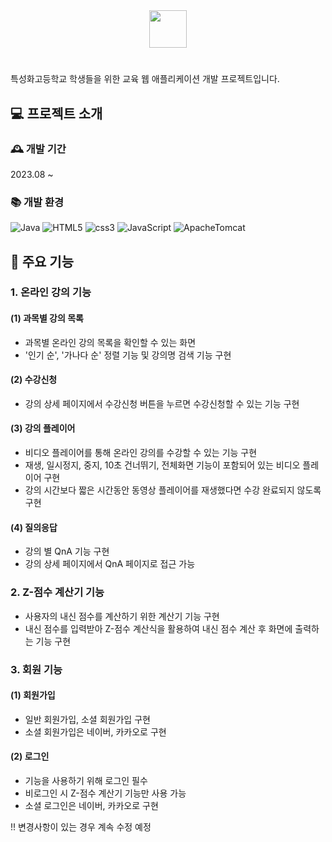 <div align="center">
  <img src="https://github.com/shinyeeun789/education-web/assets/70800414/e6c46fea-1a97-4299-bc12-4840426e99e7" height="60px">

</div>

#
특성화고등학교 학생들을 위한 교육 웹 애플리케이션 개발 프로젝트입니다.

## 💻 프로젝트 소개

### 🕰 개발 기간
2023.08 ~ 

### 📚 개발 환경
![Java](https://img.shields.io/badge/Java-007396.svg?&style=for-the-badge&logo=Java&logoColor=white)
![HTML5](https://img.shields.io/badge/html5-E34F26?style=for-the-badge&logo=html5&logoColor=white)
![css3](https://img.shields.io/badge/css-1572B6?style=for-the-badge&logo=css3&logoColor=white)
![JavaScript](https://img.shields.io/badge/javascript-F7DF1E?style=for-the-badge&logo=javascript&logoColor=black)
![ApacheTomcat](https://img.shields.io/badge/ApacheTomcat-F8DC75?style=for-the-badge&logo=ApacheTomcat&logoColor=black)

## 📱 주요 기능
### 1. 온라인 강의 기능
#### (1) 과목별 강의 목록
- 과목별 온라인 강의 목록을 확인할 수 있는 화면
- '인기 순', '가나다 순' 정렬 기능 및 강의명 검색 기능 구현
#### (2) 수강신청
- 강의 상세 페이지에서 수강신청 버튼을 누르면 수강신청할 수 있는 기능 구현
#### (3) 강의 플레이어
- 비디오 플레이어를 통해 온라인 강의를 수강할 수 있는 기능 구현
- 재생, 일시정지, 중지, 10초 건너뛰기, 전체화면 기능이 포함되어 있는 비디오 플레이어 구현
- 강의 시간보다 짧은 시간동안 동영상 플레이어를 재생했다면 수강 완료되지 않도록 구현
#### (4) 질의응답
- 강의 별 QnA 기능 구현
- 강의 상세 페이지에서 QnA 페이지로 접근 가능

### 2. Z-점수 계산기 기능
- 사용자의 내신 점수를 계산하기 위한 계산기 기능 구현
- 내신 점수를 입력받아 Z-점수 계산식을 활용하여 내신 점수 계산 후 화면에 출력하는 기능 구현

### 3. 회원 기능
#### (1) 회원가입
- 일반 회원가입, 소셜 회원가입 구현
- 소셜 회원가입은 네이버, 카카오로 구현
#### (2) 로그인
- 기능을 사용하기 위해 로그인 필수
- 비로그인 시 Z-점수 계산기 기능만 사용 가능
- 소셜 로그인은 네이버, 카카오로 구현

!! 변경사항이 있는 경우 계속 수정 예정
